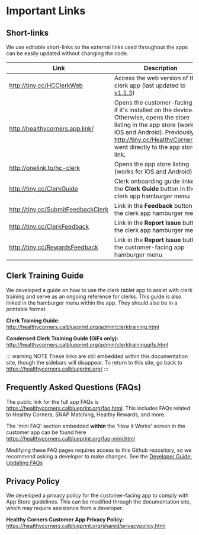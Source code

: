 # Important Links

## Short-links

We use editable short-links so the external links used throughout the apps can be easily updated without changing the code.

| Link                                 | Description                                                                                                                                                                                                                         |
| ------------------------------------ | ----------------------------------------------------------------------------------------------------------------------------------------------------------------------------------------------------------------------------------- |
| <http://tiny.cc/HCClerkWeb>          | Access the web version of the clerk app (last updated to [v1.1.3](https://github.com/calblueprint/dccentralkitchen-clerks/releases/tag/v1.1.3))                                                                                     |
| <http://healthycorners.app.link/>    | Opens the customer-facing app if it's installed on the device. Otherwise, opens the store listing in the app store (works for iOS and Android). Previously, <http://tiny.cc/HealthyCornersApp> went directly to the app store link. |
| <http://onelink.to/hc-clerk>         | Opens the app store listing (works for iOS and Android).                                                                                                                                                                            |
| <http://tiny.cc/ClerkGuide>          | Clerk onboarding guide linked in the **Clerk Guide** button in the clerk app hamburger menu                                                                                                                                         |
| <http://tiny.cc/SubmitFeedbackClerk> | Link in the **Feedback** button in the clerk app hamburger menu                                                                                                                                                                     |
| <http://tiny.cc/ClerkFeedback>       | Link in the **Report Issue** button in the clerk app hamburger menu                                                                                                                                                                 |
| <http://tiny.cc/RewardsFeedback>     | Link in the **Report Issue** button in the customer-facing app hamburger menu                                                                                                                                                       |

## Clerk Training Guide

We developed a guide on how to use the clerk tablet app to assist with clerk training and serve as an ongoing reference for clerks. This guide is also linked in the hamburger menu within the app. They should also be in a printable format.

**Clerk Training Guide:** <http://healthycorners.calblueprint.org/admin/clerktraining.html>

**Condensed Clerk Training Guide (GIFs only):** <http://healthycorners.calblueprint.org/admin/clerktraininggifs.html>

::: warning NOTE
These links are still embedded within this documentation site, though the sidebars will disappear. To return to this site, go back to <https://healthycorners.calblueprint.org/>
:::

## Frequently Asked Questions (FAQs)

The public link for the full app FAQs is <https://healthycorners.calblueprint.org/faq.html>. This includes FAQs related to Healthy Corners, SNAP Matching, Healthy Rewards, and more.

The 'mini FAQ' section embedded **within** the 'How it Works' screen in the customer app can be found here <https://healthycorners.calblueprint.org/faq-mini.html>

Modifying these FAQ pages requires access to this Github repository, so we recommend asking a developer to make changes. See the [Developer Guide: Updating FAQs](../customer/updating-faqs.md)

## Privacy Policy

We developed a privacy policy for the customer-facing app to comply with App Store guidelines. This can be modified through the documentation site, which may require assistance from a developer.

**Healthy Corners Customer App Privacy Policy:** <https://healthycorners.calblueprint.org/shared/privacypolicy.html>